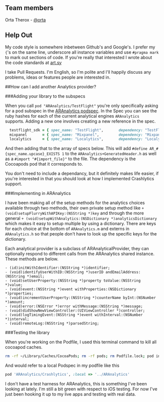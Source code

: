 
## Team members

Orta Therox - [@orta](http://twitter.com/orta)

## Help Out

My code style is somewhere inbetween Github's and Google's. I prefer my `{`'s on the same line, underscore all instance variables and use `#pragma mark` to mark out sections of code. If you're really that interested I wrote about the code standards at [art.sy](http://artsy.github.com/blog/2012/08/14/on-objective-c-code-standards/)

I take Pull Requests. I'm English, so I'm polite and I'll happily discuss any problems, ideas or features people are interested in. 

##How can I add another Analytics provider?

###Adding your library to the subspecs

When you call `pod "ARAnalytics/TestFlight"` you're only specifically asking for a pod subspec in the [ARAnalytics podspec](https://github.com/orta/ARAnalytics/blob/master/ARAnalytics.podspec). In the Spec you can see the ruby hashes for each of the current analytical engines `ARAnalytics` supports. Adding a new one involves creating a new reference in the spec.

``` ruby
  testflight_sdk = { spec_name: "TestFlight",       dependency: "TestFlightSDK",            import_file: "TestFlight" }
  mixpanel       = { spec_name: "Mixpanel",         dependency: "Mixpanel",                 import_file: "Mixpanel" }
  localytics     = { spec_name: "Localytics",       dependency: "Localytics",               import_file: "LocalyticsSession" }
```

And then adding that to the array of specs below. This will add `#define AR_#{spec_name.upcase}_EXISTS 1` to the `ARAnalytics+GeneratedHeader.h` as well as a `#import "#{import_file}"` to the file. The dependency is the Cocoapods pod that it corresponds to.

You don't need to include a dependancy, but it definitely makes life easier, if you're interested in that you should look at how I implemented Crashlytics support.


###Implementing in ARAnalytics

I have been making all of the setup methods for the analytics choices available through two methods, their own private setup method like `+ (void)setupFlurryWithAPIKey:(NSString *)key` and through the more general `+ (void)setupWithAnalytics:(NSDictionary *)analyticsDictionary` which makes it easy to setup multiple by using a dictionary. There are keys for each choice at the bottom of `ARAnalytics.m` and externs in `ARAnalytics.h` so that people don't have to look up the specific keys for the dictionary.

Each analytical provider is a subclass of ARAnalyticalProvider, they can optionally respond to different calls from the ARAnalytics shared instance. These methods are below.

```objc
- (id)initWithIdentifier:(NSString *)identifier;
- (void)identifyUserWithID:(NSString *)userID andEmailAddress:(NSString *)email;
- (void)setUserProperty:(NSString *)property toValue:(NSString *)value;
- (void)event:(NSString *)event withProperties:(NSDictionary *)properties;
- (void)incrementUserProperty:(NSString *)counterName byInt:(NSNumber *)amount;
- (void)error:(NSError *)error withMessage:(NSString *)message;
- (void)didShowNewViewController:(UIViewController *)controller;
- (void)logTimingEvent:(NSString *)event withInterval:(NSNumber *)interval;
- (void)remoteLog:(NSString *)parsedString;
```

###Testing the library

When you're working on the Podfile, I used this terminal command to kill all cocoapod caches.

``` bash
rm -rf ~/Library/Caches/CocoaPods; rm -rf pods; rm Podfile.lock; pod install --verbose
```

And would refer to a local Podspec in my podfile like this

``` ruby
pod 'ARAnalytics/Crashlytics', :local => '../ARAnalytics'
```

I don't have a test harness for ARAnalytics, this is something I've been looking at lately. I'm still a bit green with respect to iOS testing. For now I've just been hooking it up to my live apps and testing with real data.